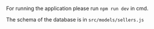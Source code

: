 For running the application please run `npm run dev` in cmd.

The schema of the database is in `src/models/sellers.js`
